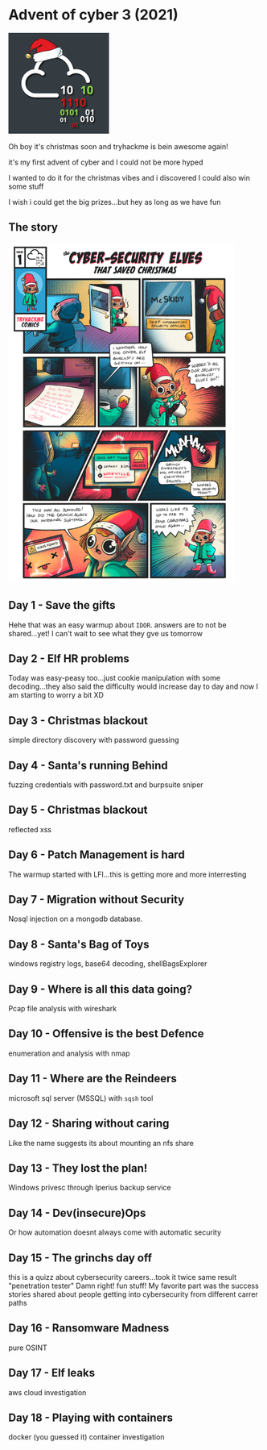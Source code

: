  # Advent of cyber 3 (2021)
<img src="aoc3.png" alt="aoc3" width=200/>

Oh boy it's christmas soon and tryhackme is bein awesome again!

it's my first advent of cyber and I could not be more hyped

I wanted to do it for the christmas vibes and i discovered I could also win some stuff

I wish i could get the big prizes...but hey as long as we have fun

## The story
<img src="story3.png" alt="story3" width=450/>

## Day 1 - Save the gifts

Hehe that was an easy warmup about `IDOR`. answers are to not be shared...yet!
I can't wait to see what they gve us tomorrow

## Day 2 - Elf HR problems
Today was easy-peasy too...just cookie manipulation with some decoding...they also said
the difficulty would increase day to day and now I am starting to worry a bit XD

## Day 3 - Christmas blackout
simple directory discovery with password guessing

## Day 4 - Santa's running Behind
fuzzing credentials with password.txt and burpsuite sniper 

## Day 5 - Christmas blackout
reflected xss

## Day 6 - Patch Management is hard
The warmup started with LFI...this is getting more and more interresting

## Day 7 - Migration without Security
Nosql injection on a mongodb database. 

## Day 8 - Santa's Bag of Toys
windows registry logs, base64 decoding, shellBagsExplorer

## Day 9 - Where is all this data going?
Pcap file analysis with wireshark

## Day 10 - Offensive is the best Defence
enumeration and analysis with nmap

## Day 11 - Where are the Reindeers
microsoft sql server (MSSQL) with `sqsh` tool

## Day 12 - Sharing without caring
Like the name suggests its about mounting an nfs share

## Day 13 - They lost the plan!
Windows privesc through Iperius backup service

## Day 14 - Dev(insecure)Ops
Or how automation doesnt always come with automatic security 

## Day 15 - The grinchs day off
this is a quizz about cybersecurity careers...took it twice same result
"penetration tester" Damn right! fun stuff! My favorite part was the success stories shared about people getting into cybersecurity from 
different carrer paths

## Day 16 - Ransomware Madness
pure OSINT

## Day 17 - Elf leaks
aws cloud investigation

## Day 18 - Playing with containers
docker (you guessed it) container investigation
